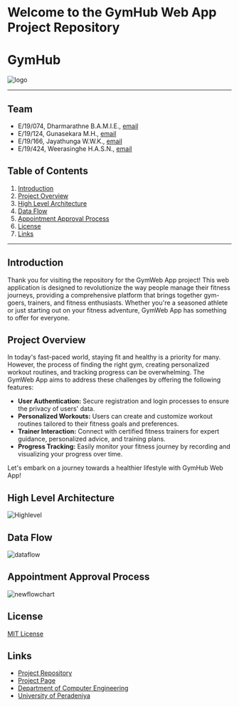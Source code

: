 # Welcome to the GymHub Web App Project Repository

# GymHub
![logo](https://github.com/cepdnaclk/e19-CO227-A-Simple-Web-or-Mobile-Application-For-A-Gym/assets/111074993/f1c64a2a-440f-41b6-b325-4cd0a99105ce)

---

<!-- 
This is a sample image, to show how to add images to your page. To learn more options, please refer [this](https://projects.ce.pdn.ac.lk/docs/faq/how-to-add-an-image/)

![Sample Image](./images/sample.png)
 -->

## Team
-  E/19/074, Dharmarathne B.A.M.I.E., [email](mailto:e19074@eng.pdn.ac.lk)
-  E/19/124, Gunasekara M.H., [email](mailto:e19124@eng.pdn.ac.lk)
-  E/19/166, Jayathunga W.W.K., [email](mailto:e19166@eng.pdn.ac.lk)
-  E/19/424, Weerasinghe H.A.S.N., [email](mailto:e19424@eng.pdn.ac.lk)

## Table of Contents
1. [Introduction](#introduction)
2. [Project Overview](#project_overview)
3. [High Level Architecture](#high_level_architecture)
4. [Data Flow](#data_flow)
5. [Appointment Approval Process](#appointment_approval_process)
6. [License](#license) 
7. [Links](#links)

---

## Introduction

Thank you for visiting the repository for the GymWeb App project! This web application is designed to revolutionize the way people manage their fitness journeys, providing a comprehensive platform that brings together gym-goers, trainers, and fitness enthusiasts. Whether you're a seasoned athlete or just starting out on your fitness adventure, GymWeb App has something to offer for everyone.

## Project Overview

In today's fast-paced world, staying fit and healthy is a priority for many. However, the process of finding the right gym, creating personalized workout routines, and tracking progress can be overwhelming. The GymWeb App aims to address these challenges by offering the following features:

- **User Authentication:** Secure registration and login processes to ensure the privacy of users' data.
- **Personalized Workouts:** Users can create and customize workout routines tailored to their fitness goals and preferences.
- **Trainer Interaction:** Connect with certified fitness trainers for expert guidance, personalized advice, and training plans.
- **Progress Tracking:** Easily monitor your fitness journey by recording and visualizing your progress over time.

Let's embark on a journey towards a healthier lifestyle with GymHub Web App!

## High Level Architecture

![Highlevel](https://github.com/cepdnaclk/e19-CO227-A-Simple-Web-or-Mobile-Application-For-A-Gym/assets/111074993/3862d460-451e-49d7-a551-6e6e3952ab59)

## Data Flow

![dataflow](https://github.com/cepdnaclk/e19-CO227-A-Simple-Web-or-Mobile-Application-For-A-Gym/assets/111074993/02d75de9-d704-45d1-86ea-c23f8de472ec)

## Appointment Approval Process

![newflowchart](https://github.com/cepdnaclk/e19-CO227-A-Simple-Web-or-Mobile-Application-For-A-Gym/assets/111074993/ac8ea05e-d016-4458-bb3b-f6baa3723849)

## License
[MIT License](LICENSE)

## Links

- [Project Repository](https://github.com/cepdnaclk/e19-CO227-A-Simple-Web-or-Mobile-Application-For-A-Gym)
- [Project Page](https://cepdnaclk.github.io/e19-CO227-A-Simple-Web-or-Mobile-Application-For-A-Gym/)
- [Department of Computer Engineering](http://www.ce.pdn.ac.lk/)
- [University of Peradeniya](https://eng.pdn.ac.lk/)


[//]: # (Please refer this to learn more about Markdown syntax)
[//]: # (https://github.com/adam-p/markdown-here/wiki/Markdown-Cheatsheet)
